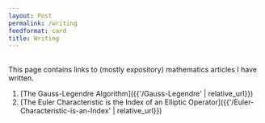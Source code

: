 ```yaml
---
layout: Post
permalink: /writing
feedformat: card
title: Writing
---
```

<br/>
This page contains links to (mostly expository) mathematics articles I have written.

1. [The Gauss-Legendre Algorithm]({{'/Gauss-Legendre' | relative_url}})
2. [The Euler Characteristic is the Index of an Elliptic Operator]({{'/Euler-Characteristic-is-an-Index' | relative_url}})
